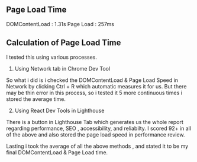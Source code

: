 ## Page Load Time

DOMContentLoad : 1.31s
Page Load : 257ms

## Calculation of Page Load Time

I tested this using various processes.

1) Using Network tab in Chrome Dev Tool

So what i did is i checked the DOMContentLoad & Page Load Speed in Network by clicking Ctrl + R which automatic measures it for us. But there may be thin error in this process, so i tested it 5 more continuous times i stored the average time.

2) Using React Dev Tools in Lighthouse

There is a button in Lighthouse Tab which generates us the whole report regarding performance, SEO , accessibility, and reliabilty. I scored 92+ in all of the above and also stored the page load speed in performance review.

Lasting i took the average of all the above methods , and stated it to be my final DOMContentLoad & Page Load time.



